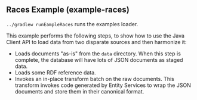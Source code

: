 Races Example (example-races)
-----------------------------

`../gradlew runEampleRaces` runs the examples loader.

This example performs the following steps, to show how to use the Java Client
API to load data from two disparate sources and then harmonize it:


* Loads documents "as-is" from the `data` directory.  When this step is
  complete, the database will have lots of JSON documents as staged data.
* Loads some RDF reference data.
* Invokes an in-place transform batch on the raw documents.  This transform
 invokes code generated by Entity Services to wrap the JSON documents and store
 them in their canonical format.

